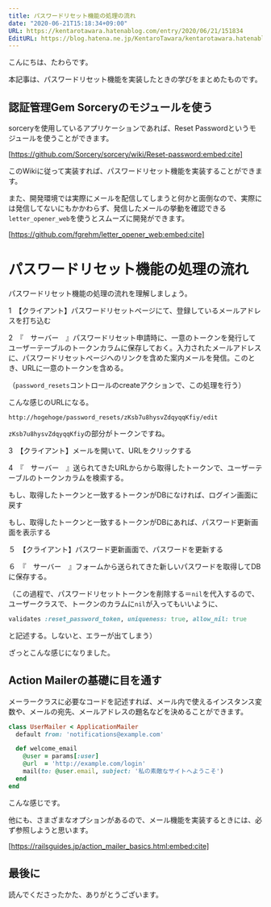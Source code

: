 ```yaml
---
title: パスワードリセット機能の処理の流れ
date: "2020-06-21T15:18:34+09:00"
URL: https://kentarotawara.hatenablog.com/entry/2020/06/21/151834
EditURL: https://blog.hatena.ne.jp/KentaroTawara/kentarotawara.hatenablog.com/atom/entry/26006613587945888
---
```


こんにちは、たわらです。

本記事は、パスワードリセット機能を実装したときの学びをまとめたものです。


## 認証管理Gem Sorceryのモジュールを使う

sorceryを使用しているアプリケーションであれば、Reset Passwordというモジュールを使うことができます。



[https://github.com/Sorcery/sorcery/wiki/Reset-password:embed:cite]



このWikiに従って実装すれば、パスワードリセット機能を実装することができます。

また、開発環境では実際にメールを配信してしまうと何かと面倒なので、実際には発信してないにもかかわらず、発信したメールの挙動を確認できる`letter_opener_web`を使うとスムーズに開発ができます。



[https://github.com/fgrehm/letter_opener_web:embed:cite]





# パスワードリセット機能の処理の流れ

パスワードリセット機能の処理の流れを理解しましょう。


1　【クライアント】パスワードリセットページにて、登録しているメールアドレスを打ち込む

2　『　サーバー　』パスワードリセット申請時に、一意のトークンを発行してユーザーテーブルのトークンカラムに保存しておく。入力されたメールアドレスに、パスワードリセットページへのリンクを含めた案内メールを発信。このとき、URLに一意のトークンを含める。

（`password_resets`コントロールのcreateアクションで、この処理を行う）

こんな感じのURLになる。

`http://hogehoge/password_resets/zKsb7u8hysvZdqyqqKfiy/edit`

`zKsb7u8hysvZdqyqqKfiy`の部分がトークンですね。


3　【クライアント】メールを開いて、URLをクリックする

4　『　サーバー　』送られてきたURLからから取得したトークンで、ユーザーテーブルのトークンカラムを検索する。

もし、取得したトークンと一致するトークンがDBになければ、ログイン画面に戻す

もし、取得したトークンと一致するトークンがDBにあれば、パスワード更新画面を表示する

５　【クライアント】パスワード更新画面で、パスワードを更新する

６　『　サーバー　』フォームから送られてきた新しいパスワードを取得してDBに保存する。

（この過程で、パスワードリセットトークンを削除する＝`nil`を代入するので、ユーザークラスで、トークンのカラムに`nil`が入ってもいいように、

```ruby
validates :reset_password_token, uniqueness: true, allow_nil: true
```

と記述する。しないと、エラーが出てしまう）



ざっとこんな感じになりました。



## Action Mailerの基礎に目を通す

メーラークラスに必要なコードを記述すれば、メール内で使えるインスタンス変数や、メールの宛先、メールアドレスの題名などを決めることができます。

```ruby
class UserMailer < ApplicationMailer
  default from: 'notifications@example.com'

  def welcome_email
    @user = params[:user]
    @url  = 'http://example.com/login'
    mail(to: @user.email, subject: '私の素敵なサイトへようこそ')
  end
end
```

こんな感じです。



他にも、さまざまなオプションがあるので、メール機能を実装するときには、必ず参照しようと思います。


[https://railsguides.jp/action_mailer_basics.html:embed:cite]


## 最後に

読んでくださったかた、ありがとうございます。
